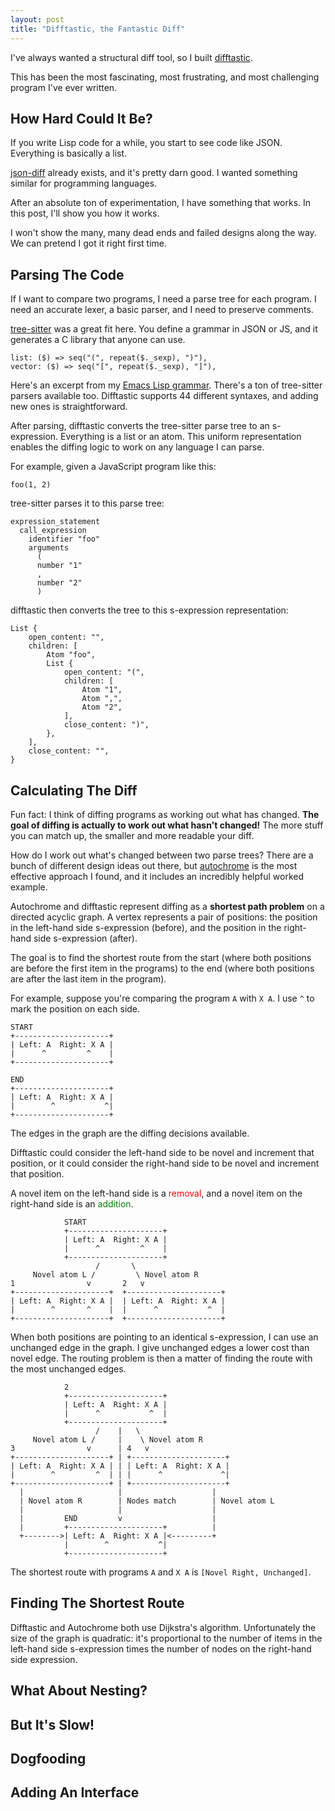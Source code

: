 ```yaml
--- 
layout: post
title: "Difftastic, the Fantastic Diff"
---
```


I've always wanted a structural diff tool, so I built
[difftastic](https://github.com/wilfred/difftastic).

This has been the most fascinating, most frustrating, and most
challenging program I've ever written.

## How Hard Could It Be?

If you write Lisp code for a while, you start to see code like
JSON. Everything is basically a list.

[json-diff](https://github.com/andreyvit/json-diff) already exists,
and it's pretty darn good. I wanted something similar for programming
languages.

After an absolute ton of experimentation, I have something that
works. In this post, I'll show you how it works.

I won't show the many, many dead ends and failed designs along the
way. We can pretend I got it right first time.

## Parsing The Code

If I want to compare two programs, I need a parse tree for each
program. I need an accurate lexer, a basic parser, and I need to
preserve comments.

[tree-sitter](https://tree-sitter.github.io/tree-sitter/) was a great
fit here. You define a grammar in JSON or JS, and it generates a C
library that anyone can use.

```
list: ($) => seq("(", repeat($._sexp), ")"),
vector: ($) => seq("[", repeat($._sexp), "]"),
```

Here's an excerpt from my [Emacs Lisp
grammar](https://github.com/Wilfred/tree-sitter-elisp). There's a ton
of tree-sitter parsers available too. Difftastic supports 44 different
syntaxes, and adding new ones is straightforward.

After parsing, difftastic converts the tree-sitter parse tree to an
s-expression. Everything is a list or an atom. This uniform
representation enables the diffing logic to work on any language I can
parse.

For example, given a JavaScript program like this:

```
foo(1, 2)
```

tree-sitter parses it to this parse tree:

```
expression_statement
  call_expression
    identifier "foo"
    arguments
      (
      number "1"
      ,
      number "2"
      )
```

difftastic then converts the tree to this s-expression representation:

```
List {
    open_content: "",
    children: [
        Atom "foo",
        List {
            open_content: "(",
            children: [
                Atom "1",
                Atom ",",
                Atom "2",
            ],
            close_content: ")",
        },
    ],
    close_content: "",
}
```

## Calculating The Diff

Fun fact: I think of diffing programs as working out what has
changed. **The goal of diffing is actually to work out what hasn't
changed!** The more stuff you can match up, the smaller and more
readable your diff.

How do I work out what's changed between two parse trees? There are a
bunch of different design ideas out there, but
[autochrome](https://fazzone.github.io/autochrome.html) is the most
effective approach I found, and it includes an incredibly helpful
worked example.

Autochrome and difftastic represent diffing as a **shortest path
problem** on a directed acyclic graph. A vertex represents a pair of
positions: the position in the left-hand side s-expression (before), and the position in
the right-hand side s-expression (after).

The goal is to find the shortest route from the start (where both
positions are before the first item in the programs) to the end (where
both positions are after the last item in the program).

For example, suppose you're comparing the program `A` with `X A`. I
use `^` to mark the position on each side.

```
START
+---------------------+
| Left: A  Right: X A |
|      ^         ^    |
+---------------------+

END
+---------------------+
| Left: A  Right: X A |
|        ^           ^|
+---------------------+
```

The edges in the graph are the diffing decisions available. 

Difftastic could consider the left-hand side to be novel and increment
that position, or it could consider the right-hand side to be novel
and increment that position.

A novel item on the left-hand side is a <span style="color: red">removal</span>, and a novel item on
the right-hand side is an <span style="color: green">addition</span>.

```
            START
            +---------------------+
            | Left: A  Right: X A |
            |      ^         ^    |
            +---------------------+
                   /       \
     Novel atom L /         \ Novel atom R
1                v       2   v
+---------------------+  +---------------------+
| Left: A  Right: X A |  | Left: A  Right: X A |
|        ^       ^    |  |      ^           ^  |
+---------------------+  +---------------------+
```

When both positions are pointing to an identical s-expression, I can
use an unchanged edge in the graph. I give unchanged edges a lower
cost than novel edge. The routing problem is then a matter of finding
the route with the most unchanged edges.

```
            2
            +---------------------+
            | Left: A  Right: X A |
            |      ^           ^  |
            +---------------------+
                   /    |   \
     Novel atom L /     |    \ Novel atom R
3                v      | 4   v
+---------------------+ | +---------------------+
| Left: A  Right: X A | | | Left: A  Right: X A |
|        ^         ^  | | |      ^             ^|
+---------------------+ | +---------------------+
  |                     |                    |
  | Novel atom R        | Nodes match        | Novel atom L
  |                     |                    |
  |         END         v                    |
  |         +---------------------+          |
  +-------->| Left: A  Right: X A |<---------+
            |        ^           ^|
            +---------------------+
```

The shortest route with programs `A` and `X A` is `[Novel Right,
Unchanged]`.

## Finding The Shortest Route

Difftastic and Autochrome both use Dijkstra's algorithm. Unfortunately
the size of the graph is quadratic: it's proportional to the number of
items in the left-hand side s-expression times the number of nodes on
the right-hand side expression.




## What About Nesting?

## But It's Slow!

## Dogfooding

## Adding An Interface
